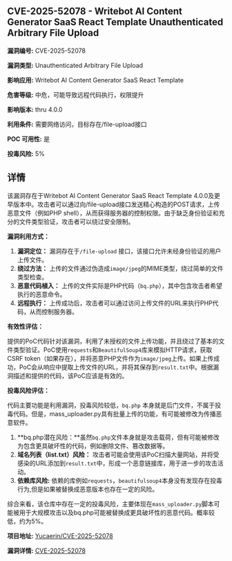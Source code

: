 ## CVE-2025-52078 - Writebot AI Content Generator SaaS React Template Unauthenticated Arbitrary File Upload

**漏洞编号:** CVE-2025-52078

**漏洞类型:** Unauthenticated Arbitrary File Upload

**影响应用:** Writebot AI Content Generator SaaS React Template

**危害等级:** 中危，可能导致远程代码执行，权限提升

**影响版本:** thru 4.0.0

**利用条件:** 需要网络访问，目标存在/file-upload接口

**POC 可用性:** 是

**投毒风险:** 5%

## 详情

该漏洞存在于Writebot AI Content Generator SaaS React Template 4.0.0及更早版本中。攻击者可以通过向/file-upload接口发送精心构造的POST请求，上传恶意文件（例如PHP shell），从而获得服务器的控制权限。由于缺乏身份验证和充分的文件类型验证，攻击者可以绕过安全限制。

**漏洞利用方式：**

1.  **漏洞定位：** 漏洞存在于`/file-upload` 接口，该接口允许未经身份验证的用户上传文件。
2.  **绕过方法：** 上传的文件通过伪造成`image/jpeg`的MIME类型，绕过简单的文件类型检查。
3.  **恶意代码植入：** 上传的文件实际是PHP代码（`bq.php`），其中包含攻击者希望执行的恶意命令。
4.  **远程执行：** 上传成功后，攻击者可以通过访问上传文件的URL来执行PHP代码，从而控制服务器。

**有效性评估：**

提供的PoC代码针对该漏洞，利用了未授权的文件上传功能，并且绕过了基本的文件类型验证。PoC使用`requests`和`BeautifulSoup4`库来模拟HTTP请求，获取CSRF token（如果存在），并将恶意PHP文件作为`image/jpeg`上传。如果上传成功，PoC会从响应中提取上传文件的URL，并将其保存到`result.txt`中。根据漏洞描述和提供的代码，该PoC应该是有效的。

**投毒风险评估：**

代码主要功能是利用漏洞，投毒风险较低，`bq.php` 本身就是后门文件，不属于投毒代码。但是，mass_uploader.py具有批量上传的功能，有可能被修改为传播恶意软件。

1.  **bq.php潜在风险：**虽然`bq.php`文件本身就是攻击载荷，但有可能被修改为包含更具破坏性的代码，例如删除文件、篡改数据等。
2.  **域名列表（list.txt）风险：** 攻击者可能会使用该PoC扫描大量网站，并将受感染的URL添加到`result.txt`中，形成一个恶意链接库，用于进一步的攻击活动。
3.  **依赖库风险:** 依赖的库例如`requests`，`beautifulsoup4`本身没有发现存在投毒行为,但是如果被替换成恶意版本也存在一定的风险。

综合来看，该仓库中存在一定的投毒风险，主要体现在`mass_uploader.py`脚本可能被用于大规模攻击以及bq.php可能被替换成更具破坏性的恶意代码。概率较低，约为5%。

**项目地址:** [Yucaerin/CVE-2025-52078](https://github.com/Yucaerin/CVE-2025-52078)

**漏洞详情:** [CVE-2025-52078](https://nvd.nist.gov/vuln/detail/CVE-2025-52078)